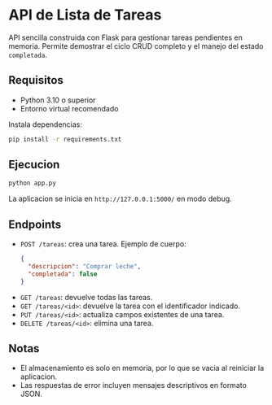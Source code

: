 # API de Lista de Tareas

API sencilla construida con Flask para gestionar tareas pendientes en memoria. Permite demostrar el ciclo CRUD completo y el manejo del estado `completada`.

## Requisitos

- Python 3.10 o superior
- Entorno virtual recomendado

Instala dependencias:

```bash
pip install -r requirements.txt
```

## Ejecucion

```bash
python app.py
```

La aplicacion se inicia en `http://127.0.0.1:5000/` en modo debug.

## Endpoints

- `POST /tareas`: crea una tarea. Ejemplo de cuerpo:
  ```json
  {
    "descripcion": "Comprar leche",
    "completada": false
  }
  ```
- `GET /tareas`: devuelve todas las tareas.
- `GET /tareas/<id>`: devuelve la tarea con el identificador indicado.
- `PUT /tareas/<id>`: actualiza campos existentes de una tarea.
- `DELETE /tareas/<id>`: elimina una tarea.

## Notas

- El almacenamiento es solo en memoria, por lo que se vacia al reiniciar la aplicacion.
- Las respuestas de error incluyen mensajes descriptivos en formato JSON.
